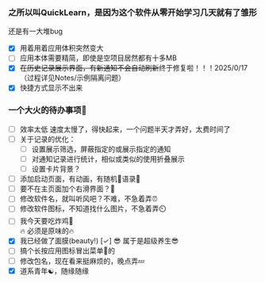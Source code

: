 ### 之所以叫QuickLearn，是因为这个软件从零开始学习几天就有了雏形
还是有一大堆bug
- [x] 用着用着应用体积突然变大
- [ ] 应用本体需要精简，即使是空项目居然都有十多MB
- [x] ~~在历史记录展示界面，有新通知不会自动刷新~~终于修复啦！！！2025/0/17（过程详见Notes/示例隔离问题）
- [x] 快捷方式显示不出来
### 一个大火的待办事项🚀  
- [ ] 效率太低 速度太慢了，得快起来，一个问题半天才弄好，太费时间了
- [ ] 关于记录的优化：</br>
   - [ ] 设置展示筛选，屏蔽指定的或展示指定的通知</br>
   - [ ] 对通知记录进行统计，相似或类似的使用折叠展示</br>
   - [ ] 设置卡片背景？

- [ ] 添加启动页面，有动画，有随机📘语录📖
- [ ] 要不在主页面加个右滑界面？🤔
- [ ] 修改软件名，就叫听风吧？不难，不急着弄⏰
- [ ] 修改软件图标，不知道找什么图片，不急着弄⏲️
- [ ] 我今天要吃炸鸡🍗  
    🔥 必须是原味的🔥  
- [x] 我已经做了面膜(beauty!)  [✓]
    😎 属于是超级养生😎
- [ ] 搞个长按应用图标冒出菜单📑的
- [ ] 修改包名，现在看来挺麻烦的，晚点弄💤
- [x] 道系青年☯️，随缘随缘
